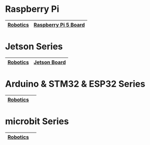 #  Raspberry Pi

| [Robotics](raspberrypi/index.html) | [Raspberry Pi 5 Board](https://www.hiwonder.com ) |
|------------------------------------|-------------------------------------------------------------------------------------|


#  Jetson Series

| **[Robotics](jetson/index.html)** | **[Jetson Board](https://www.hiwonder.com)** |
|-----------------------------------------------| ------------------------------------------------------------ |


#  Arduino & STM32 & ESP32 Series

| **[Robotics](arduino/index.html)** |  |
|---------------------------------------------------|---------|

#  microbit  Series

| **[Robotics](microbit/index.html)** |  |
|---------------------------------------------------|---------|